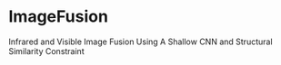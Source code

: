 # ImageFusion
Infrared and Visible Image Fusion Using A Shallow CNN and Structural Similarity Constraint
